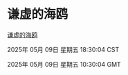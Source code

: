 # 谦虚的海鸥
[谦虚的海鸥](http://219.139.198.41:56308/qxdho/course/base/hotlink/index.php)

2025年 05月 09日 星期五 18:30:04 CST

2025年 05月 09日 星期五 10:30:04 GMT
